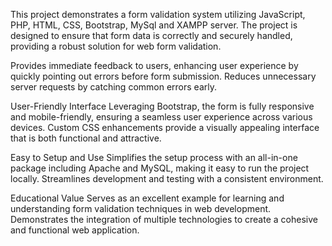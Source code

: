 This project demonstrates a form validation system utilizing JavaScript, PHP, HTML, CSS, Bootstrap, MySql  and XAMPP server. The project is designed to ensure that form data is correctly and securely handled, providing a robust solution for web form validation. 

Provides immediate feedback to users, enhancing user experience by quickly pointing out errors before form submission.
Reduces unnecessary server requests by catching common errors early.

User-Friendly Interface
          Leveraging Bootstrap, the form is fully responsive and mobile-friendly, ensuring a seamless user experience across various devices.
          Custom CSS enhancements provide a visually appealing interface that is both functional and attractive.

Easy to Setup and Use
         Simplifies the setup process with an all-in-one package including Apache and MySQL, making it easy to run the project locally.
         Streamlines development and testing with a consistent environment.

Educational Value
         Serves as an excellent example for learning and understanding form validation techniques in web development.
         Demonstrates the integration of multiple technologies to create a cohesive and functional web application.
